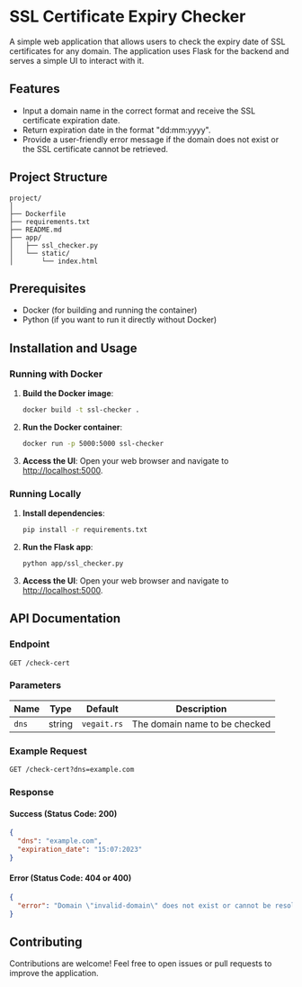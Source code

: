# SSL Certificate Expiry Checker

A simple web application that allows users to check the expiry date of SSL certificates for any domain. The application uses Flask for the backend and serves a simple UI to interact with it.

## Features

- Input a domain name in the correct format and receive the SSL certificate expiration date.
- Return expiration date in the format "dd:mm:yyyy".
- Provide a user-friendly error message if the domain does not exist or the SSL certificate cannot be retrieved.

## Project Structure

```
project/
│
├── Dockerfile
├── requirements.txt
├── README.md
├── app/
│   ├── ssl_checker.py
│   └── static/
│       └── index.html
```

## Prerequisites

- Docker (for building and running the container)
- Python (if you want to run it directly without Docker)

## Installation and Usage

### Running with Docker

1. **Build the Docker image**:
   ```bash
   docker build -t ssl-checker .
   ```

2. **Run the Docker container**:
   ```bash
   docker run -p 5000:5000 ssl-checker
   ```

3. **Access the UI**:
   Open your web browser and navigate to [http://localhost:5000](http://localhost:5000).

### Running Locally

1. **Install dependencies**:
   ```bash
   pip install -r requirements.txt
   ```

2. **Run the Flask app**:
   ```bash
   python app/ssl_checker.py
   ```

3. **Access the UI**:
   Open your web browser and navigate to [http://localhost:5000](http://localhost:5000).

## API Documentation

### Endpoint

`GET /check-cert`

### Parameters

| Name | Type   | Default    | Description                       |
| ---- | ------ | ---------- | --------------------------------- |
| `dns`| string | `vegait.rs`| The domain name to be checked     |

### Example Request

```
GET /check-cert?dns=example.com
```

### Response

#### Success (Status Code: 200)

```json
{
  "dns": "example.com",
  "expiration_date": "15:07:2023"
}
```

#### Error (Status Code: 404 or 400)

```json
{
  "error": "Domain \"invalid-domain\" does not exist or cannot be resolved."
}
```

## Contributing

Contributions are welcome! Feel free to open issues or pull requests to improve the application.